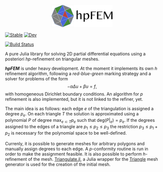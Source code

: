 
<p align="center">
    <img width="200px" src="https://github.com/iojea/hpFEM/blob/main/docs/assets/logo_text.png"/>
</p> 

[![Stable](https://img.shields.io/badge/docs-stable-blue.svg)](https://iojea.github.io/FEMhp.jl/stable/)
[![Dev](https://img.shields.io/badge/docs-dev-blue.svg)](https://iojea.github.io/FEMhp.jl/dev/)
<!--[![Build Status](https://github.com/iojea/FEMhp.jl/actions/workflows/CI.yml/badge.svg?branch=main)](https://github.com/iojea/FEMhp.jl/actions/workflows/CI.yml?query=branch%3Amain)-->
[![Build Status](https://travis-ci.com/iojea/FEMhp.jl.svg?branch=main)](https://travis-ci.com/iojea/FEMhp.jl)

A pure Julia library for solving 2D partial differential equations using a posteriori $hp$-refinement on triangular meshes. 

***hpFEM*** is under heavy development. At the moment it implements its own $h$ refinement algorithm, following a *red-blue-green* marking strategy and a solver for problems of the form 
$$-\alpha\Delta u + \beta u = f,$$
with homogeneous Dirichlet boundary conditions. An algorithm for $p$ refinement is also implemented, but it is not linked to the refiner, yet.  

The main idea is as follows: each edge $e$ of the triangulation is assigned a degree $p_e$. On each triangle $T$ the solution is approximated using a polynomial $P$ of degree $\max_{e\subset T} p_e$ such that $\textrm{deg}(P|_e) = p_e$. If the degrees assigned to the edges of a triangle are $p_1\le p_2\le p_3$ the restriction $p_3\le p_1 + p_2$ is necessary for the polynomial space to be well-defined.
 
Currenly, it is possible to generate meshes for arbitrary polygons and manually assign degrees to each edge. A $p$-conformity routine is run in order to make the assignment feasible. It is also possible to perform $h$-refinement of the mesh. [Triangulate.jl](https://github.com/JuliaGeometry/Triangulate.jl), a Julia wrapper for the [Triangle](https://www.cs.cmu.edu/~quake/triangle.html) mesh generator is used for the creation of the initial mesh.





